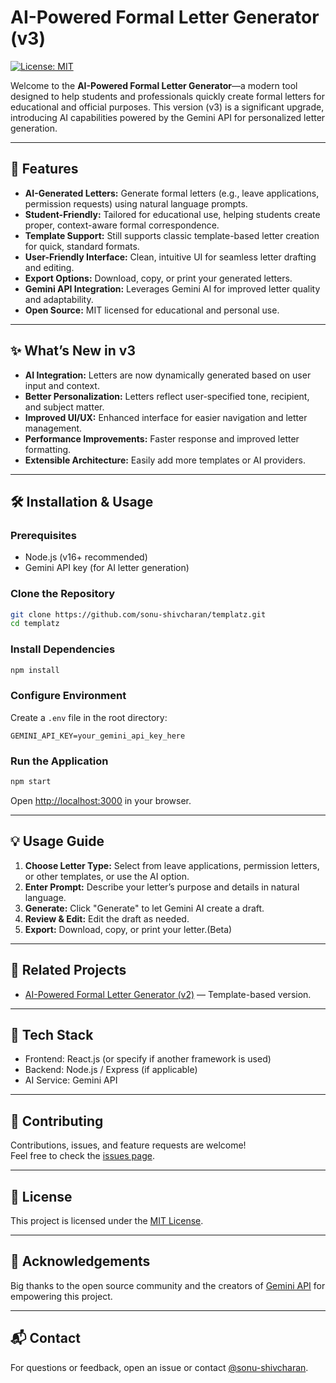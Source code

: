 # AI-Powered Formal Letter Generator (v3)

[![License: MIT](https://img.shields.io/badge/License-MIT-yellow.svg)](LICENSE)

Welcome to the **AI-Powered Formal Letter Generator**—a modern tool designed to help students and professionals quickly create formal letters for educational and official purposes. This version (v3) is a significant upgrade, introducing AI capabilities powered by the Gemini API for personalized letter generation.

---

## 🚀 Features

- **AI-Generated Letters:** Generate formal letters (e.g., leave applications, permission requests) using natural language prompts.
- **Student-Friendly:** Tailored for educational use, helping students create proper, context-aware formal correspondence.
- **Template Support:** Still supports classic template-based letter creation for quick, standard formats.
- **User-Friendly Interface:** Clean, intuitive UI for seamless letter drafting and editing.
- **Export Options:** Download, copy, or print your generated letters.
- **Gemini API Integration:** Leverages Gemini AI for improved letter quality and adaptability.
- **Open Source:** MIT licensed for educational and personal use.

---

## ✨ What’s New in v3

- **AI Integration:** Letters are now dynamically generated based on user input and context.
- **Better Personalization:** Letters reflect user-specified tone, recipient, and subject matter.
- **Improved UI/UX:** Enhanced interface for easier navigation and letter management.
- **Performance Improvements:** Faster response and improved letter formatting.
- **Extensible Architecture:** Easily add more templates or AI providers.

---

## 🛠️ Installation & Usage

### Prerequisites

- Node.js (v16+ recommended)
- Gemini API key (for AI letter generation)

### Clone the Repository

```bash
git clone https://github.com/sonu-shivcharan/templatz.git
cd templatz
```

### Install Dependencies

```bash
npm install
```

### Configure Environment

Create a `.env` file in the root directory:

```env
GEMINI_API_KEY=your_gemini_api_key_here
```

### Run the Application

```bash
npm start
```

Open [http://localhost:3000](http://localhost:3000) in your browser.

---

## 💡 Usage Guide

1. **Choose Letter Type:** Select from leave applications, permission letters, or other templates, or use the AI option.
2. **Enter Prompt:** Describe your letter’s purpose and details in natural language.
3. **Generate:** Click "Generate" to let Gemini AI create a draft.
4. **Review & Edit:** Edit the draft as needed.
5. **Export:** Download, copy, or print your letter.(Beta)

---

## 🔗 Related Projects

- [AI-Powered Formal Letter Generator (v2)](https://github.com/sonu-shivcharan/formal-letter-template) — Template-based version.

---

## 🤖 Tech Stack

- Frontend: React.js (or specify if another framework is used)
- Backend: Node.js / Express (if applicable)
- AI Service: Gemini API

---

## 📝 Contributing

Contributions, issues, and feature requests are welcome!  
Feel free to check the [issues page](https://github.com/sonu-shivcharan/formal-letter-template/issues).

---

## 📄 License

This project is licensed under the [MIT License](LICENSE).

---

## 🙏 Acknowledgements

Big thanks to the open source community and the creators of [Gemini API](https://ai.google.dev/gemini-api/docs/get-started) for empowering this project.

---

## 📬 Contact

For questions or feedback, open an issue or contact [@sonu-shivcharan](https://github.com/sonu-shivcharan).
